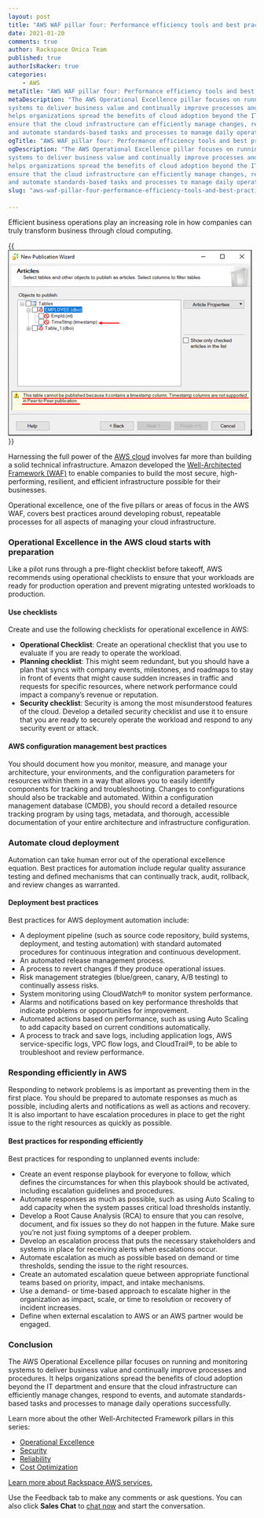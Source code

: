 ```yaml
---
layout: post
title: "AWS WAF pillar four: Performance efficiency tools and best practices"
date: 2021-01-20
comments: true
author: Rackspace Onica Team
published: true
authorIsRacker: true
categories:
    - AWS
metaTitle: "AWS WAF pillar four: Performance efficiency tools and best practices"
metaDescription: "The AWS Operational Excellence pillar focuses on running and monitoring
systems to deliver business value and continually improve processes and procedures. It
helps organizations spread the benefits of cloud adoption beyond the IT department and
ensure that the cloud infrastructure can efficiently manage changes, respond to events,
and automate standards-based tasks and processes to manage daily operations successfully."
ogTitle: "AWS WAF pillar four: Performance efficiency tools and best practices"
ogDescription: "The AWS Operational Excellence pillar focuses on running and monitoring
systems to deliver business value and continually improve processes and procedures. It
helps organizations spread the benefits of cloud adoption beyond the IT department and
ensure that the cloud infrastructure can efficiently manage changes, respond to events,
and automate standards-based tasks and processes to manage daily operations successfully."
slug: "aws-waf-pillar-four-performance-efficiency-tools-and-best-practices"

---
```


Efficient business operations play an increasing role in how companies can truly transform
business through cloud computing. 

<!--more-->

{{<img src="Picture1.png" title="" alt="">}}

Harnessing the full power of the [AWS cloud](https://onica.com/amazon-web-services/)
involves far more than building a solid technical infrastructure. Amazon developed the
[Well-Architected Framework (WAF)](https://aws.amazon.com/architecture/well-architected/?wa-lens-whitepapers.sort-by=item.additionalFields.sortDate&wa-lens-whitepapers.sort-order=desc)
to enable companies to build the most secure, high-performing, resilient, and efficient
infrastructure possible for their businesses.

Operational excellence, one of the five pillars or areas of focus in the AWS WAF, covers
best practices around developing robust, repeatable processes for all aspects of managing
your cloud infrastructure.

### Operational Excellence in the AWS cloud starts with preparation

Like a pilot runs through a pre-flight checklist before takeoff, AWS recommends using
operational checklists to ensure that your workloads are ready for production operation
and prevent migrating untested workloads to production.

#### Use checklists

Create and use the following checklists for operational excellence in AWS:

- **Operational Checklist**: Create an operational checklist that you use to evaluate if
  you are ready to operate the workload.
- **Planning checklist**: This might seem redundant, but you should have a plan that syncs
  with company events, milestones, and roadmaps to stay in front of events that might cause
  sudden increases in traffic and requests for specific resources, where network performance
  could impact a company’s revenue or reputation.
- **Security checklist**: Security is among the most misunderstood features of the cloud.
  Develop a detailed security checklist and use it to ensure that you are ready to securely
  operate the workload and respond to any security event or attack.

#### AWS configuration management best practices

You should document how you monitor, measure, and manage your architecture, your environments,
and the configuration parameters for resources within them in a way that allows you to
easily identify components for tracking and troubleshooting. Changes to configurations
should also be trackable and automated. Within a configuration management database (CMDB),
you should record a detailed resource tracking program by using tags, metadata, and thorough,
accessible documentation of your entire architecture and infrastructure configuration.

### Automate cloud deployment

Automation can take human error out of the operational excellence equation. Best practices
for automation include regular quality assurance testing and defined mechanisms that can
continually track, audit, rollback, and review changes as warranted.

#### Deployment best practices

Best practices for AWS deployment automation include:

- A deployment pipeline (such as source code repository, build systems, deployment, and
  testing automation) with standard automated procedures for continuous integration and
  continuous development.
- An automated release management process.
- A process to revert changes if they produce operational issues.
- Risk management strategies (blue/green, canary, A/B testing) to continually assess risks.
- System monitoring using CloudWatch&reg; to monitor system performance.
- Alarms and notifications based on key performance thresholds that indicate problems or
  opportunities for improvement.
- Automated actions based on performance, such as using Auto Scaling to add capacity based
  on current conditions automatically.
- A process to track and save logs, including application logs, AWS service-specific logs,
  VPC flow logs, and CloudTrail&reg;, to be able to troubleshoot and review performance.

### Responding efficiently in AWS

Responding to network problems is as important as preventing them in the first place. You
should be prepared to automate responses as much as possible, including alerts and
notifications as well as actions and recovery. It is also important to have escalation
procedures in place to get the right issue to the right resources as quickly as possible.

#### Best practices for responding efficiently

Best practices for responding to unplanned events include:

- Create an event response playbook for everyone to follow, which defines the circumstances
  for when this playbook should be activated, including escalation guidelines and procedures.
- Automate responses as much as possible, such as using Auto Scaling to add capacity when
  the system passes critical load thresholds instantly.
- Develop a Root Cause Analysis (RCA) to ensure that you can resolve, document, and fix
  issues so they do not happen in the future. Make sure you’re not just fixing symptoms of
  a deeper problem.
- Develop an escalation process that puts the necessary stakeholders and systems in place
  for receiving alerts when escalations occur.
- Automate escalation as much as possible based on demand or time thresholds, sending the
  issue to the right resources.
- Create an automated escalation queue between appropriate functional teams based on priority,
  impact, and intake mechanisms.
- Use a demand- or time-based approach to escalate higher in the organization as impact,
  scale, or time to resolution or recovery of incident increases.
- Define when external escalation to AWS or an AWS partner would be engaged.

### Conclusion

The AWS Operational Excellence pillar focuses on running and monitoring systems to deliver
business value and continually improve processes and procedures. It helps organizations
spread the benefits of cloud adoption beyond the IT department and ensure that the cloud
infrastructure can efficiently manage changes, respond to events, and automate
standards-based tasks and processes to manage daily operations successfully.

Learn more about the other Well-Architected Framework pillars in this series:

- [Operational Excellence](https://docs.rackspace.com/blog/aws-waf-pillar-one-operational-excellence-tools-and-best-practices/)
- [Security](https://docs.rackspace.com/blog/aws-waf-pillar-two-security-tools-and-best-practices/)
- [Reliability](https://docs.rackspace.com/blog/aws-waf-pillar-three-reliability-tools-and-best-practices/)
- [Cost Optimization](https://docs.rackspace.com/blog/aws-waf-pillar-five-cost-optimization-tools-and-best-practices)

<a class="cta purple" id="cta" href="https://www.rackspace.com/cloud/aws">Learn more about Rackspace AWS services.</a>

Use the Feedback tab to make any comments or ask questions. You can also click
**Sales Chat** to [chat now](https://www.rackspace.com/) and start the conversation.